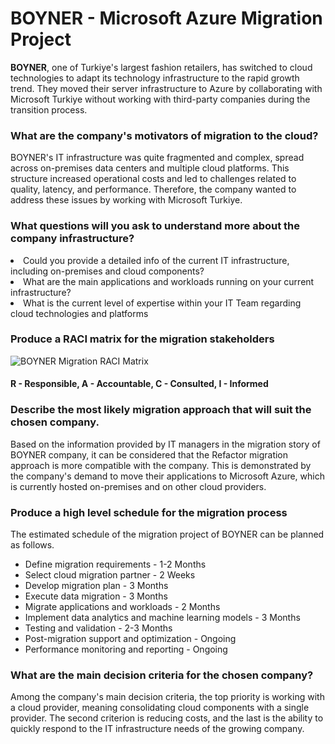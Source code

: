 # BOYNER - Microsoft Azure Migration Project

<b>BOYNER</b>, one of Turkiye's largest fashion retailers, has switched to cloud technologies to adapt its technology infrastructure to the rapid growth trend. They moved their server infrastructure to Azure by collaborating with Microsoft Turkiye without working with third-party companies during the transition process.

### What are the company's motivators of migration to the cloud?

BOYNER's IT infrastructure was quite fragmented and complex, spread across on-premises data centers and multiple cloud platforms. This structure increased operational costs and led to challenges related to quality, latency, and performance. Therefore, the company wanted to address these issues by working with Microsoft Turkiye.

### What questions will you ask to understand more about the company infrastructure?

<li>Could you provide a detailed info of the current IT infrastructure, including on-premises and cloud components?</li>
<li>What are the main applications and workloads running on your current infrastructure?</li>
<li>What is the current level of expertise within your IT Team regarding cloud technologies and platforms</li>


### Produce a RACI matrix for the migration stakeholders

![BOYNER Migration RACI Matrix](/images/RACI_Matrix.png)

#### R - Responsible, A - Accountable, C - Consulted, I - Informed

### Describe the most likely migration approach that will suit the chosen company.

Based on the information provided by IT managers in the migration story of BOYNER company, it can be considered that the Refactor migration approach is more compatible with the company. This is demonstrated by the company's demand to move their applications to Microsoft Azure, which is currently hosted on-premises and on other cloud providers.

### Produce a high level schedule for the migration process

The estimated schedule of the migration project of BOYNER can be planned as follows.

- Define migration requirements - 1-2 Months
- Select cloud migration partner - 2 Weeks
- Develop migration plan - 3 Months
- Execute data migration - 3 Months
- Migrate applications and workloads - 2 Months
- Implement data analytics and machine learning models - 3 Months
- Testing and validation - 2-3 Months
- Post-migration support and optimization - Ongoing
- Performance monitoring and reporting - Ongoing


### What are the main decision criteria for the chosen company?

Among the company's main decision criteria, the top priority is working with a cloud provider, meaning consolidating cloud components with a single provider. The second criterion is reducing costs, and the last is the ability to quickly respond to the IT infrastructure needs of the growing company.
